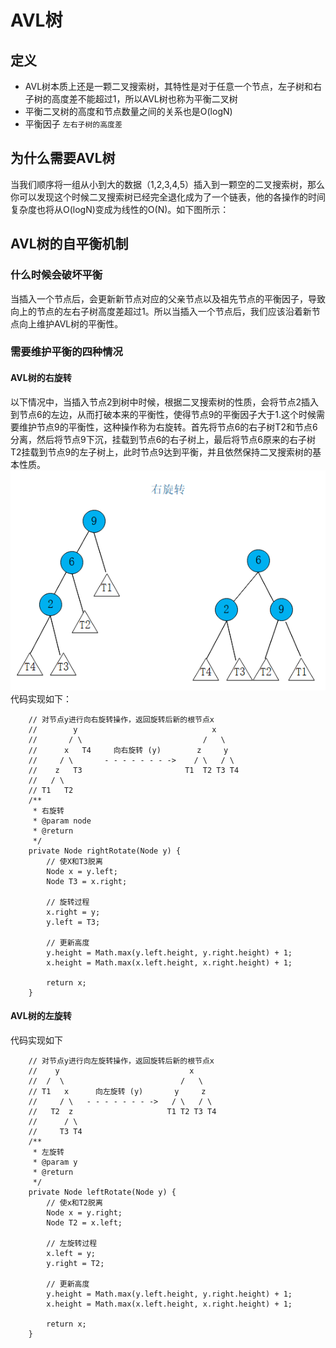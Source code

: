 # AVL树
## 定义
+ AVL树本质上还是一颗二叉搜索树，其特性是对于任意一个节点，左子树和右子树的高度差不能超过1，所以AVL树也称为平衡二叉树
+ 平衡二叉树的高度和节点数量之间的关系也是O(logN)
+ 平衡因子 `左右子树的高度差`
## 为什么需要AVL树
当我们顺序将一组从小到大的数据（1,2,3,4,5）插入到一颗空的二叉搜索树，那么你可以发现这个时候二叉搜索树已经完全退化成为了一个链表，他的各操作的时间复杂度也将从O(logN)变成为线性的O(N)。如下图所示：

## AVL树的自平衡机制
### 什么时候会破坏平衡
当插入一个节点后，会更新新节点对应的父亲节点以及祖先节点的平衡因子，导致向上的节点的左右子树高度差超过1。所以当插入一个节点后，我们应该沿着新节点向上维护AVL树的平衡性。

### 需要维护平衡的四种情况
#### AVL树的右旋转

以下情况中，当插入节点2到树中时候，根据二叉搜索树的性质，会将节点2插入到节点6的左边，从而打破本来的平衡性，使得节点9的平衡因子大于1.这个时候需要维护节点9的平衡性，这种操作称为右旋转。首先将节点6的右子树T2和节点6分离，然后将节点9下沉，挂载到节点6的右子树上，最后将节点6原来的右子树T2挂载到节点9的左子树上，此时节点9达到平衡，并且依然保持二叉搜索树的基本性质。
![右旋转](右旋转.PNG)
代码实现如下：
```
    // 对节点y进行向右旋转操作，返回旋转后新的根节点x
    //        y                              x
    //       / \                           /   \
    //      x   T4     向右旋转 (y)        z     y
    //     / \       - - - - - - - ->    / \   / \
    //    z   T3                       T1  T2 T3 T4
    //   / \
    // T1   T2
    /**
     * 右旋转
     * @param node
     * @return
     */
    private Node rightRotate(Node y) {
        // 使X和T3脱离
        Node x = y.left;
        Node T3 = x.right;

        // 旋转过程
        x.right = y;
        y.left = T3;

        // 更新高度
        y.height = Math.max(y.left.height, y.right.height) + 1;
        x.height = Math.max(x.left.height, x.right.height) + 1;

        return x;
    }
```
#### AVL树的左旋转
代码实现如下
```
    // 对节点y进行向左旋转操作，返回旋转后新的根节点x
    //    y                             x
    //  /  \                          /   \
    // T1   x      向左旋转 (y)       y     z
    //     / \   - - - - - - - ->   / \   / \
    //   T2  z                     T1 T2 T3 T4
    //      / \
    //     T3 T4
    /**
     * 左旋转
     * @param y
     * @return
     */
    private Node leftRotate(Node y) {
        // 使x和T2脱离
        Node x = y.right;
        Node T2 = x.left;

        // 左旋转过程
        x.left = y;
        y.right = T2;

        // 更新高度
        y.height = Math.max(y.left.height, y.right.height) + 1;
        x.height = Math.max(x.left.height, x.right.height) + 1;

        return x;
    }
```